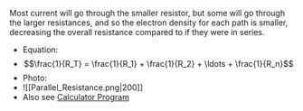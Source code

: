 Most current will go through the smaller resistor, but some will go through the larger resistances, and so the electron density for each path is smaller, decreasing the overall resistance compared to if they were in series.
 - Equation: 
  - $$\frac{1}{R_T} = \frac{1}{R_1} + \frac{1}{R_2} + \ldots + \frac{1}{R_n}$$
 - Photo:
  - ![[Parallel_Resistance.png|200]]
 - Also see [Calculator Program](https://github.com/Epacnoss/calculator-programs/blob/main/ParaResist.py)